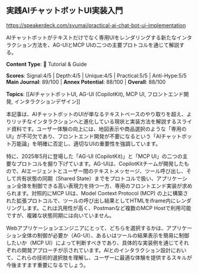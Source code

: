 ## 実践AIチャットボットUI実装入門

https://speakerdeck.com/syumai/practical-ai-chat-bot-ui-implementation

AIチャットボットがテキストだけでなく専用UIをレンダリングする新たなインタラクション方法を、AG-UIとMCP UIの二つの主要プロトコルを通じて解説する。

**Content Type**: 📖 Tutorial & Guide

**Scores**: Signal:4/5 | Depth:4/5 | Unique:4/5 | Practical:5/5 | Anti-Hype:5/5
**Main Journal**: 89/100 | **Annex Potential**: 88/100 | **Overall**: 88/100

**Topics**: [[AIチャットボットUI, AG-UI (CopilotKit), MCP UI, フロントエンド開発, インタラクションデザイン]]

本記事は、AIチャットボットのUIが単なるテキストベースのやり取りを超え、よりリッチなインタラクションへと進化している現状と実装方法を解説するスライド資料です。ユーザー体験の向上には、地図表示や商品選択のような「専用のUI」が不可欠であり、フロントエンド開発が不要になるという「AIチャットボット万能論」を明確に否定し、適切なUIの重要性を強調しています。

特に、2025年5月に登場した「AG-UI (CopilotKit)」と「MCP UI」の二つの主要なプロトコルを掘り下げています。AG-UIは、CopilotKitチームが開発したもので、AIエージェントとユーザー間のテキストメッセージ、ツール呼び出し、そして共有状態の同期（Shared State）までをプロトコルで扱い、アプリケーション全体を制御できる高い表現力を持つ一方、専用のフロントエンド実装が求められます。対照的にMCP UIは、Model Context Protocol (MCP) の上に構築された拡張プロトコルで、ツールの呼び出し結果としてHTMLをiframe内にレンダリングします。これは汎用性が高く、Postmanなど複数のMCP Hostで利用可能ですが、複雑な状態同期には向いていません。

Webアプリケーションエンジニアにとって、どちらを選択するかは、アプリケーション全体の制御が必要か（AG-UI）、あるいはツールの結果表示を簡易に制御したいか（MCP UI）によって判断すべきであり、具体的な実装例を通じてそれぞれの開発アプローチが示されています。AIとのインタラクション設計において、これらの技術的選択肢を理解し、ユーザーに最適な体験を提供するスキルが今後ますます重要になるでしょう。